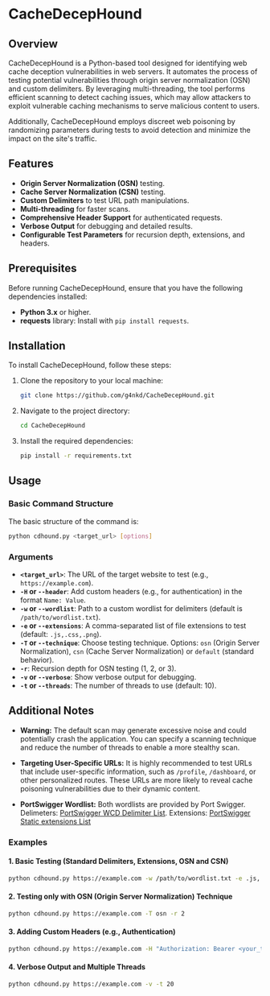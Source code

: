 # CacheDecepHound

## Overview
CacheDecepHound is a Python-based tool designed for identifying web cache deception vulnerabilities in web servers. It automates the process of testing potential vulnerabilities through origin server normalization (OSN) and custom delimiters. By leveraging multi-threading, the tool performs efficient scanning to detect caching issues, which may allow attackers to exploit vulnerable caching mechanisms to serve malicious content to users.

Additionally, CacheDecepHound employs discreet web poisoning by randomizing parameters during tests to avoid detection and minimize the impact on the site's traffic.

## Features
- **Origin Server Normalization (OSN)** testing.
- **Cache Server Normalization (CSN)** testing.
- **Custom Delimiters** to test URL path manipulations.
- **Multi-threading** for faster scans.
- **Comprehensive Header Support** for authenticated requests.
- **Verbose Output** for debugging and detailed results.
- **Configurable Test Parameters** for recursion depth, extensions, and headers.

## Prerequisites
Before running CacheDecepHound, ensure that you have the following dependencies installed:

- **Python 3.x** or higher.
- **requests** library: Install with `pip install requests`.

## Installation

To install CacheDecepHound, follow these steps:

1. Clone the repository to your local machine:
   ```bash
   git clone https://github.com/g4nkd/CacheDecepHound.git
   ```

2. Navigate to the project directory:
   ```bash
   cd CacheDecepHound
   ```

3. Install the required dependencies:
   ```bash
   pip install -r requirements.txt
   ```

## Usage

### Basic Command Structure

The basic structure of the command is:

```bash
python cdhound.py <target_url> [options]
```

### Arguments

- **`<target_url>`**: The URL of the target website to test (e.g., `https://example.com`).
- **`-H` or `--header`**: Add custom headers (e.g., for authentication) in the format `Name: Value`.
- **`-w` or `--wordlist`**: Path to a custom wordlist for delimiters (default is `/path/to/wordlist.txt`).
- **`-e` or `--extensions`**: A comma-separated list of file extensions to test (default: `.js,.css,.png`).
- **`-T` or `--technique`**: Choose testing technique. Options: `osn` (Origin Server Normalization), `csn` (Cache Server Normalization) or `default` (standard behavior).
- **`-r`**: Recursion depth for OSN testing (1, 2, or 3).
- **`-v` or `--verbose`**: Show verbose output for debugging.
- **`-t` or `--threads`**: The number of threads to use (default: 10).

## Additional Notes

- **Warning:** The default scan may generate excessive noise and could potentially crash the application. You can specify a scanning technique and reduce the number of threads to enable a more stealthy scan.
  
- **Targeting User-Specific URLs:** It is highly recommended to test URLs that include user-specific information, such as `/profile`, `/dashboard`, or other personalized routes. These URLs are more likely to reveal cache poisoning vulnerabilities due to their dynamic content.

- **PortSwigger Wordlist:** Both wordlists are provided by Port Swigger.
Delimeters: [PortSwigger WCD Delimiter List](https://portswigger.net/web-security/web-cache-deception/wcd-lab-delimiter-list).
Extensions: [PortSwigger Static extensions List](https://portswigger.net/research/gotta-cache-em-all)

### Examples

#### 1. Basic Testing (Standard Delimiters, Extensions, OSN and CSN)
```bash
python cdhound.py https://example.com -w /path/to/wordlist.txt -e .js,.css,.png
```

#### 2. Testing only with OSN (Origin Server Normalization) Technique
```bash
python cdhound.py https://example.com -T osn -r 2
```

#### 3. Adding Custom Headers (e.g., Authentication)
```bash
python cdhound.py https://example.com -H "Authorization: Bearer <your_token>"
```

#### 4. Verbose Output and Multiple Threads
```bash
python cdhound.py https://example.com -v -t 20
```
